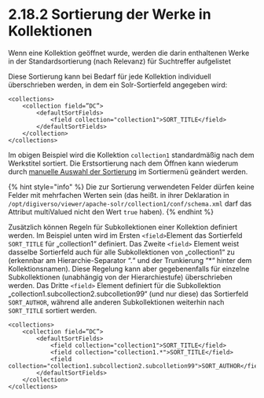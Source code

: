 # 2.18.2 Sortierung der Werke in Kollektionen

Wenn eine Kollektion geöffnet wurde, werden die darin enthaltenen Werke in der Standardsortierung \(nach Relevanz\) für Suchtreffer aufgelistet

Diese Sortierung kann bei Bedarf für jede Kollektion individuell überschrieben werden, in dem ein Solr-Sortierfeld angegeben wird:

```markup
<collections>
    <collection field=”DC”>
        <defaultSortFields>
            <field collection="collection1">SORT_TITLE</field>
        </defaultSortFields>
    </collection>
</collections>
```

Im obigen Beispiel wird die Kollektion `collection1` standardmäßig nach dem Werkstitel sortiert. Die Erstsortierung nach dem Öffnen kann wiederum durch [manuelle Auswahl der Sortierung](../2.17/2.17.1.md) im Sortiermenü geändert werden.

{% hint style="info" %}
Die zur Sortierung verwendeten Felder dürfen keine Felder mit mehrfachen Werten sein \(das heißt. in ihrer Deklaration in `/opt/digiverso/viewer/apache-solr/collection1/conf/schema.xml` darf das Attribut multiValued nicht den Wert `true` haben\).
{% endhint %}

Zusätzlich können Regeln für Subkollektionen einer Kollektion definiert werden. Im Beispiel unten wird im Ersten `<field>`Element das Sortierfeld `SORT_TITLE` für „collection1“ definiert. Das Zweite `<field>` Element weist dasselbe Sortierfeld auch für alle Subkollektionen von „collection1“ zu \(erkennbar am Hierarchie-Separator “.“ und der Trunkierung “\*“ hinter dem Kollektionsnamen\). Diese Regelung kann aber gegebenenfalls für einzelne Subkollektionen \(unabhängig von der Hierarchiestufe\) überschrieben werden. Das Dritte `<field>` Element definiert für die Subkollektion „collection1.subcollection2.subcolletion99“ \(und nur diese\) das Sortierfeld `SORT_AUTHOR`, während alle anderen Subkollektionen weiterhin nach `SORT_TITLE` sortiert werden. 

```markup
<collections>
    <collection field=”DC”>
        <defaultSortFields>
            <field collection="collection1">SORT_TITLE</field>
            <field collection="collection1.*">SORT_TITLE</field>
            <field collection="collection1.subcollection2.subcolletion99">SORT_AUTHOR</field>   
        </defaultSortFields>
    </collection>
</collections>
```

